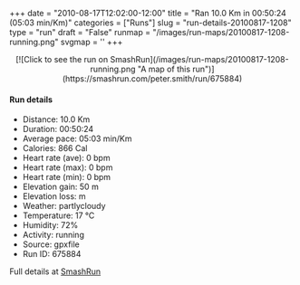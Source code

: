 +++
date = "2010-08-17T12:02:00-12:00"
title = "Ran 10.0 Km in 00:50:24 (05:03 min/Km)"
categories = ["Runs"]
slug = "run-details-20100817-1208"
type = "run"
draft = "False"
runmap = "/images/run-maps/20100817-1208-running.png"
svgmap = '<polyline points="0 59, 1 59, 4 56, 10 50, 16 48, 23 49, 26 45, 31 44, 32 44, 43 45, 48 47, 52 50, 56 54, 62 55, 66 56, 71 55, 76 53, 78 53, 82 50, 89 52, 92 53, 97 51, 100 48, 97 43, 96 40, 97 40, 97 43, 100 47, 99 49, 95 51, 91 53, 88 51, 82 50, 77 53, 66 56, 62 55, 54 54, 45 46, 41 44, 27 44, 26 46, 23 49, 19 47, 17 47">'
+++



<!--more-->

<center>
[![Click to see the run on SmashRun](/images/run-maps/20100817-1208-running.png "A map of this run")](https://smashrun.com/peter.smith/run/675884)
</center>

#### Run details

* Distance: 10.0 Km
* Duration: 00:50:24
* Average pace: 05:03 min/Km
* Calories: 866 Cal
* Heart rate (ave): 0 bpm
* Heart rate (max): 0 bpm
* Heart rate (min): 0 bpm
* Elevation gain: 50 m
* Elevation loss:  m
* Weather: partlycloudy
* Temperature: 17 &deg;C
* Humidity: 72%
* Activity: running
* Source: gpxfile
* Run ID: 675884

Full details at [SmashRun](https://smashrun.com/peter.smith/run/675884)